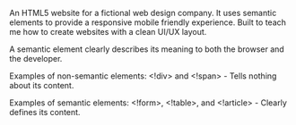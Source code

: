 An HTML5 website for a fictional web design company. It uses semantic elements to provide a responsive mobile friendly experience. Built to teach me how to create websites with a clean UI/UX layout.

A semantic element clearly describes its meaning to both the browser and the developer.

Examples of non-semantic elements: <!div> and <!span> - Tells nothing about its content.

Examples of semantic elements: <!form>, <!table>, and <!article> - Clearly defines its content.
